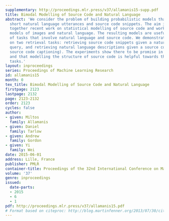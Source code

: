 ```yaml
---
supplementary: http://proceedings.mlr.press/v37/allamanis15-supp.pdf
title: Bimodal Modelling of Source Code and Natural Language
abstract: 'We consider the problem of building probabilistic models that jointly model
  short natural language utterances and source code snippets. The aim is to bring
  together recent work on statistical modelling of source code and work on bimodal
  models of images and natural language. The resulting models are useful for a variety
  of tasks that involve natural language and source code. We demonstrate their performance
  on two retrieval tasks: retrieving source code snippets given a natural language
  query, and retrieving natural language descriptions given a source code query (i.e.,
  source code captioning). The experiments show there to be promise in this direction,
  and that modelling the structure of source code is helpful towards the retrieval
  tasks.'
layout: inproceedings
series: Proceedings of Machine Learning Research
id: allamanis15
month: 0
tex_title: Bimodal Modelling of Source Code and Natural Language
firstpage: 2123
lastpage: 2132
page: 2123-2132
order: 2123
cycles: false
author:
- given: Miltos
  family: Allamanis
- given: Daniel
  family: Tarlow
- given: Andrew
  family: Gordon
- given: Yi
  family: Wei
date: 2015-06-01
address: Lille, France
publisher: PMLR
container-title: Proceedings of the 32nd International Conference on Machine Learning
volume: '37'
genre: inproceedings
issued:
  date-parts:
  - 2015
  - 6
  - 1
pdf: http://proceedings.mlr.press/v37/allamanis15.pdf
# Format based on citeproc: http://blog.martinfenner.org/2013/07/30/citeproc-yaml-for-bibliographies/
---
```

